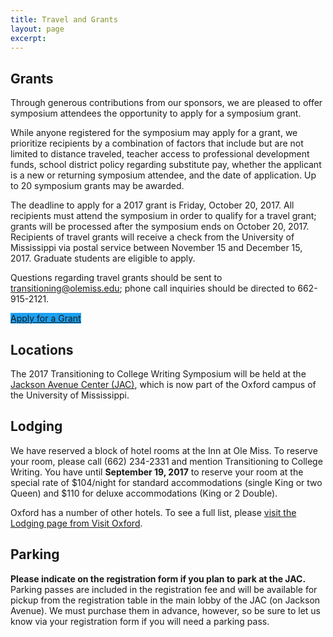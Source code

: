 ```yaml
---
title: Travel and Grants 
layout: page
excerpt: 
---
```

## Grants
Through generous contributions from our sponsors, we are pleased to offer symposium attendees the opportunity to apply for a symposium grant.

While anyone registered for the symposium may apply for a grant, we prioritize recipients by a combination of factors that include but are not limited to distance traveled, teacher access to professional development funds, school district policy regarding substitute pay, whether the applicant is a new or returning symposium attendee, and the date of application. Up to 20 symposium grants may be awarded.

The deadline to apply for a 2017 grant is Friday, October 20, 2017.  All recipients must attend the symposium in order to qualify for a travel grant; grants will be processed after the symposium ends on October 20, 2017. Recipients of travel grants will receive a check from the University of Mississippi via postal service between November 15 and December 15, 2017. Graduate students are eligible to apply.

Questions regarding travel grants should be sent to [transitioning@olemiss.edu](transitioning@olemiss.edu); phone call inquiries should be directed to 662-915-2121.

<a class="button" href="https://docs.google.com/a/go.olemiss.edu/forms/d/e/1FAIpQLSeDLO_4c-SbzJ3Hx2AOZ0mMrgVA6B6t8CcfAg_6ulG3X3c9-w/viewform" style="background: #1DA1F2">Apply for a Grant</a>

## Locations
The 2017 Transitioning to College Writing Symposium will be held at the [Jackson Avenue Center (JAC)](http://www.outreach.olemiss.edu/conferencecenter/jac.html), which is now part of the Oxford campus of the University of Mississippi.

## Lodging 
We have reserved a block of hotel rooms at the Inn at Ole Miss. To reserve your room, please call (662) 234-2331 and mention Transitioning to College Writing. You have until **September 19, 2017** to reserve your room at the special rate of $104/night for standard accommodations (single King or two Queen) and $110 for deluxe accommodations (King or 2 Double).


Oxford has a number of other hotels. To see a full list, please [visit the Lodging page from Visit Oxford](http://visitoxfordms.com/where-to-stay/). 

## Parking
**Please indicate on the registration form if you plan to park at the JAC.** Parking passes are included in the registration fee and will be available for pickup from the registration table in the main lobby of the JAC (on Jackson Avenue). We must purchase them in advance, however, so be sure to let us know via your registration form if you will need a parking pass.


